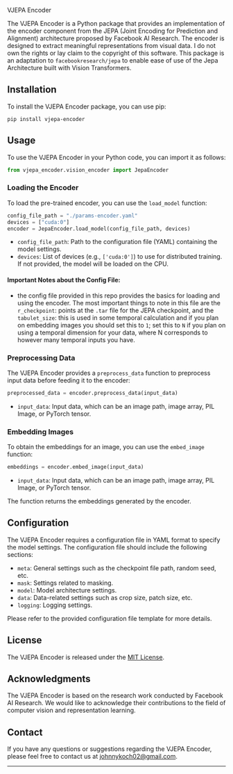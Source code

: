  VJEPA Encoder

The VJEPA Encoder is a Python package that provides an implementation of the encoder component from the JEPA (Joint Encoding for Prediction and Alignment) architecture proposed by Facebook AI Research. The encoder is designed to extract meaningful representations from visual data. I do not own the rights or lay claim to the copyright of this software. This package is an adaptation to `facebookresearch/jepa` to enable ease of use of the Jepa Architecture built with Vision Transformers.

## Installation

To install the VJEPA Encoder package, you can use pip:

```
pip install vjepa-encoder
```

## Usage

To use the VJEPA Encoder in your Python code, you can import it as follows:

```python
from vjepa_encoder.vision_encoder import JepaEncoder
```

### Loading the Encoder

To load the pre-trained encoder, you can use the `load_model` function:

```python
config_file_path = "./params-encoder.yaml"
devices = ["cuda:0"]
encoder = JepaEncoder.load_model(config_file_path, devices)
```

- `config_file_path`: Path to the configuration file (YAML) containing the model settings.
- `devices`: List of devices (e.g., `['cuda:0']`) to use for distributed training. If not provided, the model will be loaded on the CPU.


#### Important Notes about the Config File:

- the config file provided in this repo provides the basics for loading and using the encoder. The most important things to note in this file are the `r_checkpoint`: points at the `.tar` file for the JEPA checkpoint, and the `tabulet_size`: this is used in some temporal calculation and if you plan on embedding images you should set this to `1`; set this to `N` if you plan on using a temporal dimension for your data, where N corresponds to however many temporal inputs you have.

### Preprocessing Data

The VJEPA Encoder provides a `preprocess_data` function to preprocess input data before feeding it to the encoder:

```python
preprocessed_data = encoder.preprocess_data(input_data)
```

- `input_data`: Input data, which can be an image path, image array, PIL Image, or PyTorch tensor.

### Embedding Images

To obtain the embeddings for an image, you can use the `embed_image` function:

```python
embeddings = encoder.embed_image(input_data)
```

- `input_data`: Input data, which can be an image path, image array, PIL Image, or PyTorch tensor.

The function returns the embeddings generated by the encoder.

## Configuration

The VJEPA Encoder requires a configuration file in YAML format to specify the model settings. The configuration file should include the following sections:

- `meta`: General settings such as the checkpoint file path, random seed, etc.
- `mask`: Settings related to masking.
- `model`: Model architecture settings.
- `data`: Data-related settings such as crop size, patch size, etc.
- `logging`: Logging settings.

Please refer to the provided configuration file template for more details.

## License

The VJEPA Encoder is released under the [MIT License](LICENSE).

## Acknowledgments

The VJEPA Encoder is based on the research work conducted by Facebook AI Research. We would like to acknowledge their contributions to the field of computer vision and representation learning.

## Contact

If you have any questions or suggestions regarding the VJEPA Encoder, please feel free to contact us at johnnykoch02@gmail.com.

---